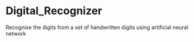 # Digital_Recognizer
Recognise the digits from a set of handwritten digits using artificial neural network
